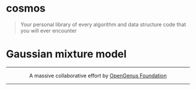 # cosmos
> Your personal library of every algorithm and data structure code that you will ever encounter

# Gaussian mixture model

---

<p align="center">
	A massive collaborative effort by <a href="https://github.com/OpenGenus/cosmos">OpenGenus Foundation</a> 
</p>

---
